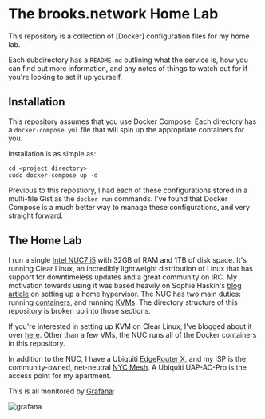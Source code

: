 # The brooks.network Home Lab

This repository is a collection of [Docker] configuration files for my home lab.

Each subdirectory has a `README.md` outlining what the service is, how you can find out more information, and any notes of things to watch out for if you're looking to set it up yourself.

## Installation

This repository assumes that you use Docker Compose. Each directory has a `docker-compose.yml` file that will spin up the appropriate containers for you.

Installation is as simple as:

```
cd <project directory>
sudo docker-compose up -d
```

Previous to this repostiory, I had each of these configurations stored in a multi-file Gist as the `docker run` commands. I've found that Docker Compose is a much better way to manage these configurations, and very straight forward.

## The Home Lab

I run a single [Intel NUC7 i5](https://www.intel.com/content/www/us/en/products/boards-kits/nuc/kits/nuc7i5bnk.html) with 32GB of RAM and 1TB of disk space. It's running Clear Linux, an incredibly lightweight distribution of Linux that has support for downtimeless updates and a great community on IRC. My motivation towards using it was based heavily on Sophie Haskin's [blog article](https://blog.sophaskins.net/blog/setting-up-a-home-hypervisor/) on setting up a home hypervisor. The NUC has two main duties: running [containers](./containers/README.md), and running [KVMs](./kvms/README.md). The directory structure of this repository is broken up into those sections.

If you're interested in setting up KVM on Clear Linux, I've blogged about it over [here](https://brooks.sh/2017/12/22/configuring-kvm-on-clear-linux/). Other than a few VMs, the NUC runs all of the Docker containers in this repository.

In addition to the NUC, I have a Ubiquiti [EdgeRouter X](https://www.ubnt.com/edgemax/edgerouter-x/), and my ISP is the community-owned, net-neutral [NYC Mesh](https://nycmesh.net/). A Ubiquiti UAP-AC-Pro is the access point for my apartment.

This is all monitored by [Grafana](grafana/README.md):

![grafana](https://user-images.githubusercontent.com/934497/44185068-2a718000-a0e0-11e8-8201-b33aabf922e0.png)
